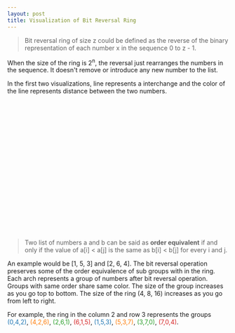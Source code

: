```yaml
---
layout: post
title: Visualization of Bit Reversal Ring
---
```


> Bit reversal ring of size z could be defined as the reverse of the
> binary representation of each number x in the sequence 0 to z - 1.

When the size of the ring is 2<sup>n</sup>, the reversal just
rearranges the numbers in the sequence. It doesn't remove or introduce
any new number to the list.

In the first two visualizations, line represents a interchange and the
color of the line represents distance between the two numbers.

<svg id="ring"></svg>
<svg id="linear"></svg>


> Two list of numbers a and b can be said as <strong>order
> equivalent</strong> if and only if the value of a[i] < a[j] is the
> same as b[i] < b[j] for every i and j.

An example would be [1, 5, 3] and [2, 6, 4]. The bit reversal
operation preserves some of the order equivalence of sub groups with
in the ring. Each arch represents a group of numbers after bit
reversal operation. Groups with same order share same color.  The size
of the group increases as you go top to bottom. The size of the ring
(4, 8, 16) increases as you go from left to right.

For example, the ring in the column 2 and row 3 represents the groups
<span style="color: #1f77b4">(0,4,2)</span>,
<span style="color: #ff7f0e">(4,2,6)</span>,
<span style="color: #2ca02c">(2,6,1)</span>,
<span style="color: #d62728">(6,1,5)</span>,
<span style="color: #1f77b4">(1,5,3)</span>,
<span style="color: #ff7f0e">(5,3,7)</span>,
<span style="color: #2ca02c">(3,7,0)</span>,
<span style="color: #d62728">(7,0,4)</span>.


<svg id="symmetry"></svg>

<script src="/public/js/d3.js"></script>
<script src="/public/js/underscore.js"></script>
<script src="/public/js/bit-reversal-ring.js"></script>

